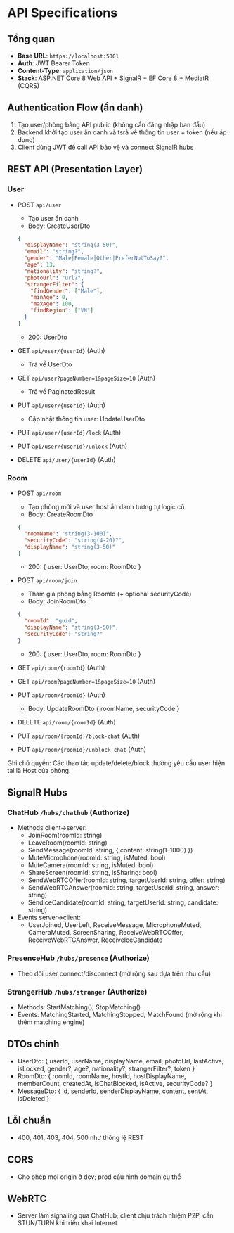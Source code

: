 # API Specifications

## Tổng quan

- **Base URL**: `https://localhost:5001`
- **Auth**: JWT Bearer Token
- **Content-Type**: `application/json`
- **Stack**: ASP.NET Core 8 Web API + SignalR + EF Core 8 + MediatR (CQRS)

## Authentication Flow (ẩn danh)

1. Tạo user/phòng bằng API public (không cần đăng nhập ban đầu)
2. Backend khởi tạo user ẩn danh và tsrả về thông tin user + token (nếu áp dụng)
3. Client dùng JWT để call API bảo vệ và connect SignalR hubs

## REST API (Presentation Layer)

### User

- POST `api/user`

  - Tạo user ẩn danh
  - Body: CreateUserDto

  ```json
  {
    "displayName": "string(3-50)",
    "email": "string?",
    "gender": "Male|Female|Other|PreferNotToSay?",
    "age": 13,
    "nationality": "string?",
    "photoUrl": "url?",
    "strangerFilter": {
      "findGender": ["Male"],
      "minAge": 0,
      "maxAge": 100,
      "findRegion": ["VN"]
    }
  }
  ```

  - 200: UserDto

- GET `api/user/{userId}` (Auth)

  - Trả về UserDto

- GET `api/user?pageNumber=1&pageSize=10` (Auth)

  - Trả về PaginatedResult<UserDto>

- PUT `api/user/{userId}` (Auth)

  - Cập nhật thông tin user: UpdateUserDto

- PUT `api/user/{userId}/lock` (Auth)
- PUT `api/user/{userId}/unlock` (Auth)
- DELETE `api/user/{userId}` (Auth)

### Room

- POST `api/room`

  - Tạo phòng mới và user host ẩn danh tương tự logic cũ
  - Body: CreateRoomDto

  ```json
  {
    "roomName": "string(3-100)",
    "securityCode": "string(4-20)?",
    "displayName": "string(3-50)"
  }
  ```

  - 200: { user: UserDto, room: RoomDto }

- POST `api/room/join`

  - Tham gia phòng bằng RoomId (+ optional securityCode)
  - Body: JoinRoomDto

  ```json
  {
    "roomId": "guid",
    "displayName": "string(3-50)",
    "securityCode": "string?"
  }
  ```

  - 200: { user: UserDto, room: RoomDto }

- GET `api/room/{roomId}` (Auth)
- GET `api/room?pageNumber=1&pageSize=10` (Auth)
- PUT `api/room/{roomId}` (Auth)
  - Body: UpdateRoomDto { roomName, securityCode }
- DELETE `api/room/{roomId}` (Auth)
- PUT `api/room/{roomId}/block-chat` (Auth)
- PUT `api/room/{roomId}/unblock-chat` (Auth)

Ghi chú quyền: Các thao tác update/delete/block thường yêu cầu user hiện tại là Host của phòng.

## SignalR Hubs

### ChatHub `/hubs/chathub` (Authorize)

- Methods client->server:
  - JoinRoom(roomId: string)
  - LeaveRoom(roomId: string)
  - SendMessage(roomId: string, { content: string(1-1000) })
  - MuteMicrophone(roomId: string, isMuted: bool)
  - MuteCamera(roomId: string, isMuted: bool)
  - ShareScreen(roomId: string, isSharing: bool)
  - SendWebRTCOffer(roomId: string, targetUserId: string, offer: string)
  - SendWebRTCAnswer(roomId: string, targetUserId: string, answer: string)
  - SendIceCandidate(roomId: string, targetUserId: string, candidate: string)
- Events server->client:
  - UserJoined, UserLeft, ReceiveMessage, MicrophoneMuted, CameraMuted, ScreenSharing,
    ReceiveWebRTCOffer, ReceiveWebRTCAnswer, ReceiveIceCandidate

### PresenceHub `/hubs/presence` (Authorize)

- Theo dõi user connect/disconnect (mở rộng sau dựa trên nhu cầu)

### StrangerHub `/hubs/stranger` (Authorize)

- Methods: StartMatching(), StopMatching()
- Events: MatchingStarted, MatchingStopped, MatchFound (mở rộng khi thêm matching engine)

## DTOs chính

- UserDto: { userId, userName, displayName, email, photoUrl, lastActive, isLocked, gender?, age?, nationality?, strangerFilter?, token }
- RoomDto: { roomId, roomName, hostId, hostDisplayName, memberCount, createdAt, isChatBlocked, isActive, securityCode? }
- MessageDto: { id, senderId, senderDisplayName, content, sentAt, isDeleted }

## Lỗi chuẩn

- 400, 401, 403, 404, 500 như thông lệ REST

## CORS

- Cho phép mọi origin ở dev; prod cấu hình domain cụ thể

## WebRTC

- Server làm signaling qua ChatHub; client chịu trách nhiệm P2P, cần STUN/TURN khi triển khai Internet
